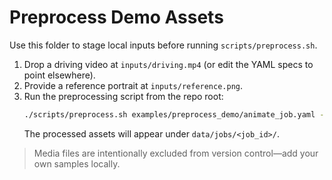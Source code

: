 # Preprocess Demo Assets

Use this folder to stage local inputs before running `scripts/preprocess.sh`.

1. Drop a driving video at `inputs/driving.mp4` (or edit the YAML specs to point elsewhere).
2. Provide a reference portrait at `inputs/reference.png`.
3. Run the preprocessing script from the repo root:
   ```bash
   ./scripts/preprocess.sh examples/preprocess_demo/animate_job.yaml --dump-resolved
   ```
   The processed assets will appear under `data/jobs/<job_id>/`.

> Media files are intentionally excluded from version control—add your own samples locally.
